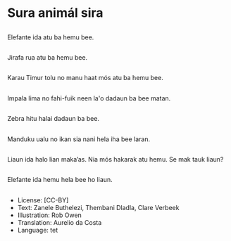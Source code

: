 # Sura animál sira

##
Elefante ida atu ba hemu bee.

##
Jirafa rua atu ba hemu bee.

##
Karau Timur tolu no manu haat mós atu ba hemu bee.

##
Impala lima no fahi-fuik neen la'o dadaun ba bee matan.

##
Zebra hitu halai dadaun ba bee.

##
Manduku ualu no ikan sia nani hela iha bee laran.

##
Liaun ida halo lian maka’as. Nia mós hakarak atu hemu. Se mak tauk liaun?

##
Elefante ida hemu hela bee ho liaun.

##
* License: [CC-BY]
* Text: Zanele Buthelezi, Thembani Dladla, Clare Verbeek
* Illustration: Rob Owen
* Translation: Aurelio da Costa
* Language: tet

